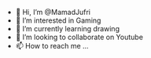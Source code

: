 - 👋 Hi, I’m @MamadJufri
- 👀 I’m interested in Gaming
- 🌱 I’m currently learning drawing
- 💞️ I’m looking to collaborate on Youtube
- 📫 How to reach me ...

<!---
MamadJufri/MamadJufri is a ✨ special ✨ repository because its `README.md` (this file) appears on your GitHub profile.
You can click the Preview link to take a look at your changes.
--->
